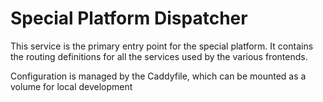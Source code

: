 # Special Platform Dispatcher
This service is the primary entry point for the special platform.
It contains the routing definitions for all the services used by the various frontends.

Configuration is managed by the Caddyfile, which can be mounted as a volume for local development
